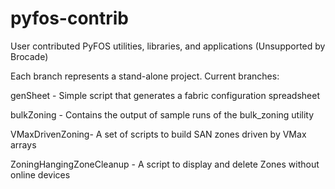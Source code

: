 # pyfos-contrib
User contributed PyFOS utilities, libraries, and applications (Unsupported by Brocade)

Each branch represents a stand-alone project.  Current branches:

genSheet - Simple script that generates a fabric configuration spreadsheet

bulkZoning - Contains the output of sample runs of the bulk_zoning utility

VMaxDrivenZoning- A set of scripts to build SAN zones driven by VMax arrays

ZoningHangingZoneCleanup - A script to display and delete Zones without online devices
